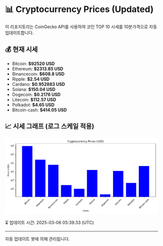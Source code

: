 
# 📊 Cryptocurrency Prices (Updated)

이 리포지토리는 CoinGecko API를 사용하여 코인 TOP 10 시세를 10분가격으로 자동 업데이트합니다.

## 💰 현재 시세
- Bitcoin: **$92520 USD**
- Ethereum: **$2313.85 USD**
- Binancecoin: **$608.8 USD**
- Ripple: **$2.54 USD**
- Cardano: **$0.952883 USD**
- Solana: **$150.04 USD**
- Dogecoin: **$0.2176 USD**
- Litecoin: **$112.57 USD**
- Polkadot: **$4.65 USD**
- Bitcoin-cash: **$414.05 USD**

## 📈 시세 그래프 (로그 스케일 적용)
![Crypto Prices](crypto_prices.png)

⏳ 업데이트 시간: 2025-03-06 05:39:33 (UTC)

---
자동 업데이트 봇에 의해 관리됩니다.
